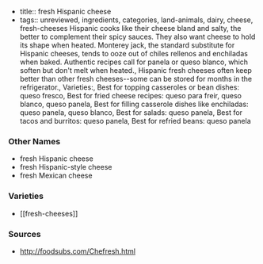 - title:: fresh Hispanic cheese
- tags:: unreviewed, ingredients, categories, land-animals, dairy, cheese, fresh-cheeses
Hispanic cooks like their cheese bland and salty, the better to complement their spicy sauces. They also want cheese to hold its shape when heated. Monterey jack, the standard substitute for Hispanic cheeses, tends to ooze out of chiles rellenos and enchiladas when baked. Authentic recipes call for panela or queso blanco, which soften but don't melt when heated., Hispanic fresh cheeses often keep better than other fresh cheeses--some can be stored for months in the refrigerator., Varieties:, Best for topping casseroles or bean dishes: queso fresco, Best for fried cheese recipes: queso para freir, queso blanco, queso panela, Best for filling casserole dishes like enchiladas: queso panela, queso blanco, Best for salads: queso panela, Best for tacos and burritos: queso panela, Best for refried beans: queso panela

### Other Names

* fresh Hispanic cheese
* fresh Hispanic-style cheese
* fresh Mexican cheese

### Varieties

* [[fresh-cheeses]]

### Sources
* http://foodsubs.com/Chefresh.html
